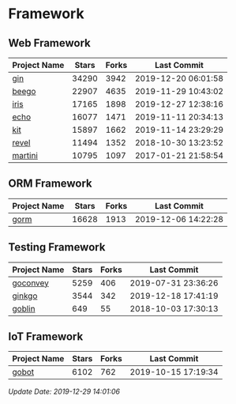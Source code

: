 # Framework

## Web Framework

| Project Name | Stars | Forks | Last Commit |
| ------------ | ----- | ----- | ----------- |
| [gin](https://github.com/gin-gonic/gin) | 34290 | 3942 | 2019-12-20 06:01:58 |
| [beego](https://github.com/astaxie/beego) | 22907 | 4635 | 2019-11-29 10:43:02 |
| [iris](https://github.com/kataras/iris) | 17165 | 1898 | 2019-12-27 12:38:16 |
| [echo](https://github.com/labstack/echo) | 16077 | 1471 | 2019-11-11 20:34:13 |
| [kit](https://github.com/go-kit/kit) | 15897 | 1662 | 2019-11-14 23:29:29 |
| [revel](https://github.com/revel/revel) | 11494 | 1352 | 2018-10-30 13:23:52 |
| [martini](https://github.com/go-martini/martini) | 10795 | 1097 | 2017-01-21 21:58:54 |

## ORM Framework

| Project Name | Stars | Forks | Last Commit |
| ------------ | ----- | ----- | ----------- |
| [gorm](https://github.com/jinzhu/gorm) | 16628 | 1913 | 2019-12-06 14:22:28 |

## Testing Framework

| Project Name | Stars | Forks | Last Commit |
| ------------ | ----- | ----- | ----------- |
| [goconvey](https://github.com/smartystreets/goconvey) | 5259 | 406 | 2019-07-31 23:36:26 |
| [ginkgo](https://github.com/onsi/ginkgo) | 3544 | 342 | 2019-12-18 17:41:19 |
| [goblin](https://github.com/franela/goblin) | 649 | 55 | 2018-10-03 17:30:13 |

## IoT Framework

| Project Name | Stars | Forks | Last Commit |
| ------------ | ----- | ----- | ----------- |
| [gobot](https://github.com/hybridgroup/gobot) | 6102 | 762 | 2019-10-15 17:19:34 |

*Update Date: 2019-12-29 14:01:06*